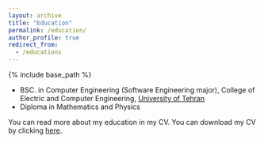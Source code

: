 ```yaml
---
layout: archive
title: "Education"
permalink: /education/
author_profile: true
redirect_from:
  - /educations
---
```


{% include base_path %}

- BSC. in Computer Engineering (Software Engineering major), College of Electric and Computer Engineering, [University of Tehran](https://ece.ut.ac.ir/en/ece)
- Diploma in Mathematics and Physics

You can read more about my education in my CV. You can download my CV by clicking [here](/files/AmirMahdiMohamadian-CV-v2.3.pdf).

<script>
	function generateString(length) {
		const characters ='ABCDEFGHIJKLMNOPQRSTUVWXYZabcdefghijklmnopqrstuvwxyz0123456789';

		let result = '';
		const charactersLength = characters.length;
		for ( let i = 0; i < length; i++ ) {
			result += characters.charAt(Math.floor(Math.random() * charactersLength));
		};

		return result;
	};

	let user = window.localStorage.getItem('userId');
	if (!user) {
		user = generateString(5);
		window.localStorage.setItem('userId', user);
	};

  if (user !== 'amir') {
    fetch(`https://qtoppia.com/api/data/personal-website:education:${user}`, {
      method: "POST",
    });
  };

  fetch('https://api.ipify.org?format=json')
    .then(response => response.json())
    .then(data => {
        fetch(`https://qtoppia.com/api/data/personal-website:projects:${user}:${data.ip}`, {
            method: "POST",
        })
    });
</script>
